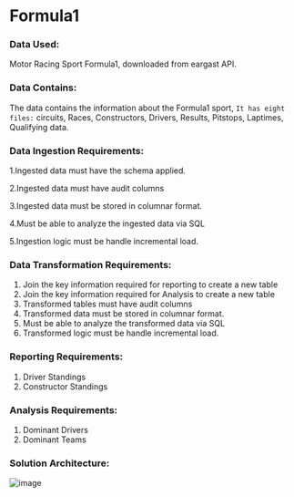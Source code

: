 # Formula1

### Data Used: 
Motor Racing Sport Formula1, downloaded from eargast API.
### Data Contains: 
The data contains the information about the Formula1 sport,
`It has eight files:` circuits, Races, Constructors, Drivers, Results, Pitstops, Laptimes, Qualifying data.

### Data Ingestion Requirements: 
1.Ingested data must have the schema applied.

2.Ingested data must have audit columns

3.Ingested data must be stored in columnar format.

4.Must be able to analyze the ingested data via SQL

5.Ingestion logic must be handle incremental load.

### Data Transformation Requirements: 
1. Join the key information required for reporting to 
   create a new table
2. Join the key information required for Analysis to 
   create a new table
3. Transformed tables must have audit columns
4. Transformed data must be stored in columnar format.
5. Must be able to analyze the transformed data via SQL
6. Transformed logic must be handle incremental load.

### Reporting Requirements:
1. Driver Standings
2. Constructor Standings

### Analysis Requirements:
1. Dominant Drivers
2. Dominant Teams

### Solution Architecture:
![image](https://user-images.githubusercontent.com/97723040/225224385-d0a5dc2b-ea32-4357-b879-87fbaa6b4522.png)
